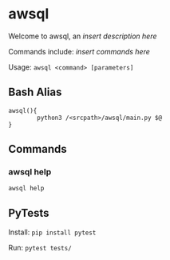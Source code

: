 # awsql

Welcome to awsql, an _insert description here_

Commands include: _insert commands here_

Usage: `awsql <command> [parameters]`

## Bash Alias

    awsql(){
            python3 /<srcpath>/awsql/main.py $@
    }

## Commands

### awsql help

`awsql help`

## PyTests

Install: `pip install pytest`

Run: `pytest tests/`